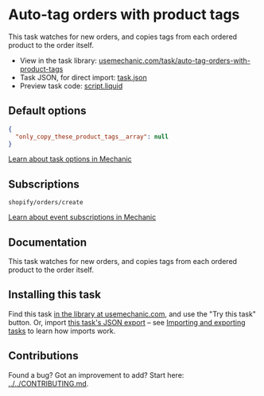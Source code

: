 # Auto-tag orders with product tags

This task watches for new orders, and copies tags from each ordered product to the order itself.

* View in the task library: [usemechanic.com/task/auto-tag-orders-with-product-tags](https://usemechanic.com/task/auto-tag-orders-with-product-tags)
* Task JSON, for direct import: [task.json](../../tasks/auto-tag-orders-with-product-tags.json)
* Preview task code: [script.liquid](./script.liquid)

## Default options

```json
{
  "only_copy_these_product_tags__array": null
}
```

[Learn about task options in Mechanic](https://docs.usemechanic.com/article/471-task-options)

## Subscriptions

```liquid
shopify/orders/create
```

[Learn about event subscriptions in Mechanic](https://docs.usemechanic.com/article/408-subscriptions)

## Documentation

This task watches for new orders, and copies tags from each ordered product to the order itself.

## Installing this task

Find this task [in the library at usemechanic.com](https://usemechanic.com/task/auto-tag-orders-with-product-tags), and use the "Try this task" button. Or, import [this task's JSON export](../../tasks/auto-tag-orders-with-product-tags.json) – see [Importing and exporting tasks](https://docs.usemechanic.com/article/505-importing-and-exporting-tasks) to learn how imports work.

## Contributions

Found a bug? Got an improvement to add? Start here: [../../CONTRIBUTING.md](../../CONTRIBUTING.md).
